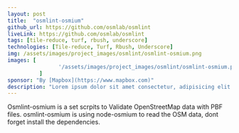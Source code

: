 ```yaml
---
layout: post
title:  "osmlint-osmium"
github_url: https://github.com/osmlab/osmlint
liveLink: https://github.com/osmlab/osmlint
tags: [tile-reduce, turf, rbush, underscore]
technologies: [Tile-reduce, Turf, Rbush, Underscore]
img: /assets/images/project_images/osmlint/osmlint-osmium.png
images: [
                '/assets/images/project_images/osmlint/osmlint-osmium.png'
          ]
sponsor: "By [Mapbox](https://www.mapbox.com)"
description: "Lorem ipsum dolor sit amet consectetur, adipisicing elit. Ullam sequi voluptatum excepturi amet harum beatae cum quibusdam laudantium, labore nemo, minima quisquam tempora veritatis aliquam reiciendis atque iste at aut? "
---
```

Osmlint-osmium is a set scrpits to Validate OpenStreetMap data with PBF files. osmlint-osmium is using node-osmium to read the OSM data, dont forget install the dependencies.